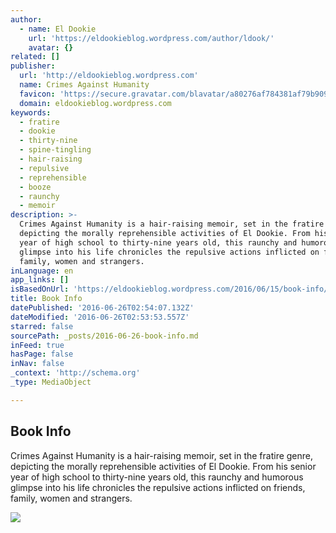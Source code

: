 ```yaml
---
author:
  - name: El Dookie
    url: 'https://eldookieblog.wordpress.com/author/ldook/'
    avatar: {}
related: []
publisher:
  url: 'http://eldookieblog.wordpress.com'
  name: Crimes Against Humanity
  favicon: 'https://secure.gravatar.com/blavatar/a80276af784381af79b90977ac835872?s=16'
  domain: eldookieblog.wordpress.com
keywords:
  - fratire
  - dookie
  - thirty-nine
  - spine-tingling
  - hair-raising
  - repulsive
  - reprehensible
  - booze
  - raunchy
  - memoir
description: >-
  Crimes Against Humanity is a hair-raising memoir, set in the fratire genre,
  depicting the morally reprehensible activities of El Dookie. From his senior
  year of high school to thirty-nine years old, this raunchy and humorous
  glimpse into his life chronicles the repulsive actions inflicted on friends,
  family, women and strangers.
inLanguage: en
app_links: []
isBasedOnUrl: 'https://eldookieblog.wordpress.com/2016/06/15/book-info/'
title: Book Info
datePublished: '2016-06-26T02:54:07.132Z'
dateModified: '2016-06-26T02:53:53.557Z'
starred: false
sourcePath: _posts/2016-06-26-book-info.md
inFeed: true
hasPage: false
inNav: false
_context: 'http://schema.org'
_type: MediaObject

---
```

<article style=""><h1>Book Info</h1><p>Crimes Against Humanity is a hair-raising memoir, set in the fratire genre, depicting the morally reprehensible activities of El Dookie. From his senior year of high school to thirty-nine years old, this raunchy and humorous glimpse into his life chronicles the repulsive actions inflicted on friends, family, women and strangers.</p><img src="https://i2.wp.com/eldookieblog.files.wordpress.com/2016/06/book-promo.jpg?fit=440%2C330&amp;ssl=1" /></article>
